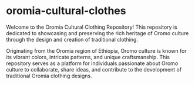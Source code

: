 # oromia-cultural-clothes

Welcome to the Oromia Cultural Clothing Repository! This repository is dedicated to showcasing and preserving the rich heritage of Oromo culture through the design and creation of traditional clothing.

Originating from the Oromia region of Ethiopia, Oromo culture is known for its vibrant colors, intricate patterns, and unique craftsmanship. This repository serves as a platform for individuals passionate about Oromo culture to collaborate, share ideas, and contribute to the development of traditional Oromia clothing designs.